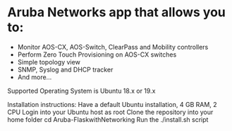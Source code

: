 # Aruba Networks app that allows you to:
- Monitor AOS-CX, AOS-Switch, ClearPass and Mobility controllers
- Perform Zero Touch Provisioning on AOS-CX switches
- Simple topology view
- SNMP, Syslog and DHCP tracker
- And more...

Supported Operating System is Ubuntu 18.x or 19.x

Installation instructions:
Have a default Ubuntu installation, 4 GB RAM, 2 CPU
Login into your Ubuntu host as root
Clone the repository into your home folder
cd Aruba-FlaskwithNetworking
Run the ./install.sh script

